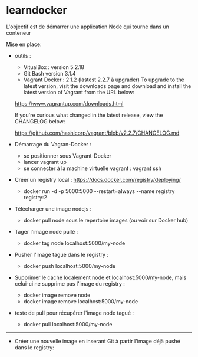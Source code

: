 # learndocker

L'objectif est de démarrer une application Node qui tourne dans un conteneur

Mise en place:
 - outils :
   * VitualBox : version 5.2.18
   * Git Bash  version 3.1.4
   * Vagrant Docker : 2.1.2 (lastest 2.2.7 à upgrader)
   To upgrade to the latest version, visit the downloads page and
   download and install the latest version of Vagrant from the URL below:

   https://www.vagrantup.com/downloads.html

   If you're curious what changed in the latest release, view the
   CHANGELOG below:

   https://github.com/hashicorp/vagrant/blob/v2.2.7/CHANGELOG.md
   
- Démarrage du Vagran-Docker : 
   - se positionner sous Vagrant-Docker
   - lancer vagrant up
   - se connecter à la machine virtuelle vagrant : vagrant ssh
   
- Créer un registry local : https://docs.docker.com/registry/deploying/
   - docker run -d -p 5000:5000 --restart=always --name registry registry:2
   
- Télécharger une image nodejs : 
   - docker pull node sous le repertoire images (ou voir sur Docker hub) 
- Tager l'image node pullé : 
   - docker tag node localhost:5000/my-node
- Pusher l'image tagué dans le registry : 
   - docker push localhost:5000/my-node
- Supprimer le cache localement node et localhost:5000/my-node, mais celui-ci ne supprime pas l'image du registry :
   - docker image remove node
   - docker image remove localhost:5000/my-node
- teste de pull pour récupérer l'image node tagué :
   - docker pull localhost:5000/my-node
*******************************************************************************************************************

- Créer une nouvelle image en inserant Git à partir l'image déjà pushé dans le registry:

   
